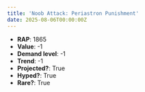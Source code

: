 ```yaml
---
title: 'Noob Attack: Periastron Punishment'
date: 2025-08-06T00:00:00Z
---
```

- **RAP**: 1865
- **Value**: -1
- **Demand level**: -1
- **Trend**: -1
- **Projected?**: True
- **Hyped?**: True
- **Rare?**: True
